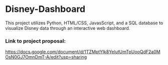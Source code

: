 # Disney-Dashboard
This project utilizes Python, HTML/CSS, JavasScript, and a SQL database to visualize Disney data through an interactive web dashboard.  

### Link to project proposal:
https://docs.google.com/document/d/1TZMptYlk8YelutUmTpUooQdF2a0MOsN0GJ7OmnDmT-A/edit?usp=sharing
